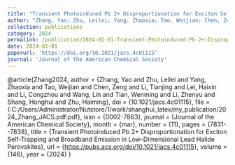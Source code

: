 ```yaml
---
title: "Transient Photoinduced Pb 2+ Disproportionation for Exciton Self-Trapping and Broadband Emission in Low-Dimensional Lead Halide Perovskites"
author: "Zhang, Yao; Zhu, Leilei; Yang, Zhaoxia; Tao, Weijian; Chen, Zeng; Li, Tianjing; Lei, Haixin; Li, Congzhou; Wang, Lin; Tian, Wenming; Li, Zhenyu; Shang, Honghui; Zhu, Haiming"
collection: publications
category: 2024
permalink: /publication/2024-01-01-Transient-Photoinduced-Pb-2+-Disproportionation-for-Exciton-Self-Trapping-and-Broadband-Emission-in-Low-Dimensional-Lead-Halide-Perovskites
date: 2024-01-01
paperurl: 'https://doi.org/10.1021/jacs.4c01115'
journal: 'Journal of the American Chemical Society'
---
```

@article{Zhang2024,
 author = {Zhang, Yao and Zhu, Leilei and Yang, Zhaoxia and Tao, Weijian and Chen, Zeng and Li, Tianjing and Lei, Haixin and Li, Congzhou and Wang, Lin and Tian, Wenming and Li, Zhenyu and Shang, Honghui and Zhu, Haiming},
 doi = {10.1021/jacs.4c01115},
 file = {:C\:/Users/Administrator/Nutstore/1/work/shanghui_latex/my_publication/2024_Zhang_JACS.pdf:pdf},
 issn = {0002-7863},
 journal = {Journal of the American Chemical Society},
 month = {mar},
 number = {11},
 pages = {7831--7838},
 title = {Transient Photoinduced Pb 2+ Disproportionation for Exciton Self-Trapping and Broadband Emission in Low-Dimensional Lead Halide Perovskites},
 url = {https://pubs.acs.org/doi/10.1021/jacs.4c01115},
 volume = {146},
 year = {2024}
}
